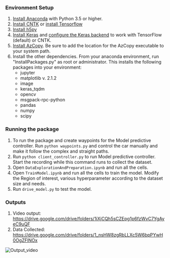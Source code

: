### Environment Setup

1. [Install Anaconda](https://conda.io/docs/user-guide/install/index.html) with Python 3.5 or higher.
2. [Install CNTK](https://docs.microsoft.com/en-us/cognitive-toolkit/Setup-CNTK-on-your-machine) or [install Tensorflow](https://www.tensorflow.org/install/install_windows)
3. [Install h5py](http://docs.h5py.org/en/latest/build.html)
4. [Install Keras](https://keras.io/#installation) and [configure the Keras backend](https://keras.io/backend/) to work with TensorFlow (default) or CNTK.
5. [Install AzCopy](https://docs.microsoft.com/en-us/azure/storage/common/storage-use-azcopy). Be sure to add the location for the AzCopy executable to your system path.
6. Install the other dependencies. From your anaconda environment, run "InstallPackages.py" as root or administrator. This installs the following packages into your environment:
    * jupyter
    * matplotlib v. 2.1.2
    * image
    * keras_tqdm
    * opencv
    * msgpack-rpc-python
    * pandas
    * numpy
    * scipy

### Running the package 

1. To run the package and create waypoints for the Model predictive controller. Run ```python waypoints.py``` and control the car manually and make it follow the complex and straight paths. 
2. Run ```python client_controller.py``` to run Model predictive controller. 
Start the recording while this command runs to collect the dataset.
3. Open ```DataExplorationAndPreparation.ipynb``` and run all the cells.
4. Open ```TrainModel.ipynb``` and run all the cells to train the model. Modify the Region of interest, various hyperparameter according to the dataset size and needs.
5. Run ```drive_model.py``` to test the model. 

### Outputs 

1. Video output: https://drive.google.com/drive/folders/1iXjCQh5sCZEpg1p6fzWvC7YgAyeC9uQF
2. Data Collected: https://drive.google.com/drive/folders/1_nsHW8zgRbLLXc5W6bpPYwH0OgZFlNOx 

![Output_video](https://drive.google.com/file/d/1FiTIBKe_xy9aCCDvg0UDBUFsj23oOey8/view?usp=sharing)
